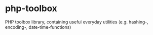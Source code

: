 # php-toolbox
PHP toolbox library, containing useful everyday utilities (e.g. hashing-, encoding-, date-time-functions)
